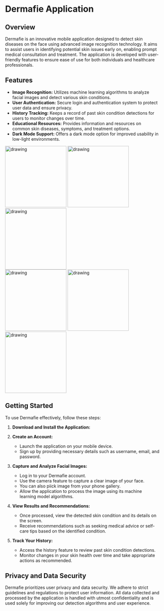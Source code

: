 # Dermafie Application

## Overview

Dermafie is an innovative mobile application designed to detect skin diseases on the face using advanced image recognition technology. It aims to assist users in identifying potential skin issues early on, enabling prompt medical consultation and treatment. The application is developed with user-friendly features to ensure ease of use for both individuals and healthcare professionals.

## Features

- **Image Recognition:** Utilizes machine learning algorithms to analyze facial images and detect various skin conditions.
- **User Authentication:** Secure login and authentication system to protect user data and ensure privacy.
- **History Tracking:** Keeps a record of past skin condition detections for users to monitor changes over time.
- **Educational Resources:** Provides information and resources on common skin diseases, symptoms, and treatment options.
- **Dark Mode Support:** Offers a dark mode option for improved usability in low-light environments.

<img src="https://github.com/Dermafie/dermafie-fe/assets/111280000/f717062b-6c6d-4821-b56c-c44ffa9424e5" alt="drawing" width="200"/>
<img src="https://github.com/Dermafie/dermafie-fe/assets/111280000/0f30834e-7d26-4044-9beb-9db2ed816b27" alt="drawing" width="200"/>
<img src="https://github.com/Dermafie/dermafie-fe/assets/111280000/446b2e0e-e565-41b0-8bb7-796a94fe627b" alt="drawing" width="200"/>
<br/>
<img src="https://github.com/Dermafie/dermafie-fe/assets/111280000/cd12d52e-739e-4de0-9fd5-238739e18b29" alt="drawing" width="200"/>
<img src="https://github.com/Dermafie/dermafie-fe/assets/111280000/fe7160ff-10ad-4c74-aa81-962b352baa7e" alt="drawing" width="200"/>
<img src="https://github.com/Dermafie/dermafie-fe/assets/111280000/6ff8d79e-cb12-41a3-b65f-402103be6174" alt="drawing" width="200"/>

## Getting Started

To use Dermafie effectively, follow these steps:

1. **Download and Install the Application:**

2. **Create an Account:**
   - Launch the application on your mobile device.
   - Sign up by providing necessary details such as username, email, and password.

3. **Capture and Analyze Facial Images:**
   - Log in to your Dermafie account.
   - Use the camera feature to capture a clear image of your face.
   - You can also piick image from your phone gallery.
   - Allow the application to process the image using its machine learning model algorithms.

4. **View Results and Recommendations:**
   - Once processed, view the detected skin condition and its details on the screen.
   - Receive recommendations such as seeking medical advice or self-care tips based on the identified condition.

5. **Track Your History:**
   - Access the history feature to review past skin condition detections.
   - Monitor changes in your skin health over time and take appropriate actions as recommended.

## Privacy and Data Security

Dermafie prioritizes user privacy and data security. We adhere to strict guidelines and regulations to protect user information. All data collected and processed by the application is handled with utmost confidentiality and is used solely for improving our detection algorithms and user experience.
